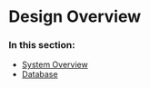 # Design Overview

### In this section:

- [System Overview](./System.md)
- [Database](./Database.md)
